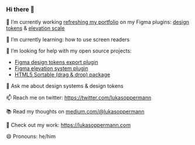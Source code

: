 ### Hi there 👋

🔭 I’m currently working [refreshing my portfolio](https://lukasoppermann.com) on my Figma plugins: [design tokens](https://github.com/lukasoppermann/design-tokens) & [elevation scale](https://github.com/lukasoppermann/elevation-scale)

🌱 I’m currently learning: how to use screen readers

🤔 I’m looking for help with my open source projects:  
- [Figma design tokens export plugin](https://github.com/lukasoppermann/design-tokens)
- [Figma elevation system plugin](https://github.com/lukasoppermann/elevation-scale)
- [HTML5 Sortable (drag & drop) package](https://github.com/lukasoppermann/html5sortable)

💬 Ask me about design systems & design tokens

📫 Reach me on twitter: https://twitter.com/lukasoppermann

📚 Read my thoughts on [medium.com/@lukasoppermann](https://medium.com/@lukasoppermann)

🧪 Check out my work: https://lukasoppermann.com
 
😄 Pronouns: he/him
